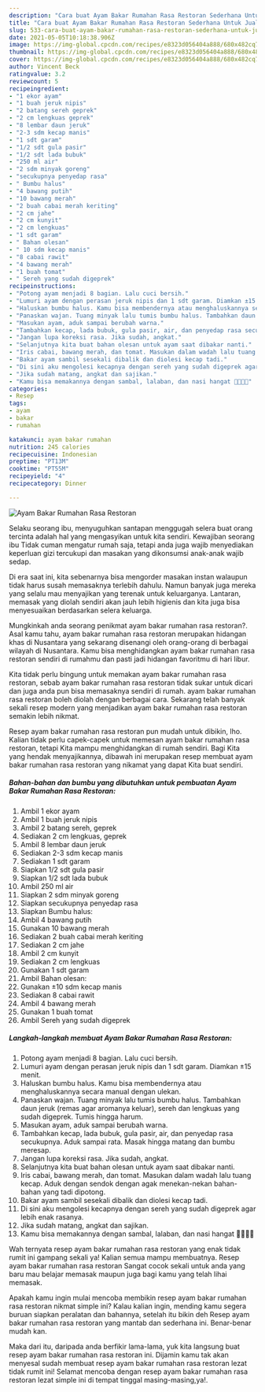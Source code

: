 ```yaml
---
description: "Cara buat Ayam Bakar Rumahan Rasa Restoran Sederhana Untuk Jualan"
title: "Cara buat Ayam Bakar Rumahan Rasa Restoran Sederhana Untuk Jualan"
slug: 533-cara-buat-ayam-bakar-rumahan-rasa-restoran-sederhana-untuk-jualan
date: 2021-05-05T10:18:38.906Z
image: https://img-global.cpcdn.com/recipes/e8323d056404a888/680x482cq70/ayam-bakar-rumahan-rasa-restoran-foto-resep-utama.jpg
thumbnail: https://img-global.cpcdn.com/recipes/e8323d056404a888/680x482cq70/ayam-bakar-rumahan-rasa-restoran-foto-resep-utama.jpg
cover: https://img-global.cpcdn.com/recipes/e8323d056404a888/680x482cq70/ayam-bakar-rumahan-rasa-restoran-foto-resep-utama.jpg
author: Vincent Beck
ratingvalue: 3.2
reviewcount: 5
recipeingredient:
- "1 ekor ayam"
- "1 buah jeruk nipis"
- "2 batang sereh geprek"
- "2 cm lengkuas geprek"
- "8 lembar daun jeruk"
- "2-3 sdm kecap manis"
- "1 sdt garam"
- "1/2 sdt gula pasir"
- "1/2 sdt lada bubuk"
- "250 ml air"
- "2 sdm minyak goreng"
- "secukupnya penyedap rasa"
- " Bumbu halus"
- "4 bawang putih"
- "10 bawang merah"
- "2 buah cabai merah keriting"
- "2 cm jahe"
- "2 cm kunyit"
- "2 cm lengkuas"
- "1 sdt garam"
- " Bahan olesan"
- " 10 sdm kecap manis"
- "8 cabai rawit"
- "4 bawang merah"
- "1 buah tomat"
- " Sereh yang sudah digeprek"
recipeinstructions:
- "Potong ayam menjadi 8 bagian. Lalu cuci bersih."
- "Lumuri ayam dengan perasan jeruk nipis dan 1 sdt garam. Diamkan ±15 menit."
- "Haluskan bumbu halus. Kamu bisa membendernya atau menghaluskannya secara manual dengan ulekan."
- "Panaskan wajan. Tuang minyak lalu tumis bumbu halus. Tambahkan daun jeruk (remas agar aromanya keluar), sereh dan lengkuas yang sudah digeprek. Tumis hingga harum."
- "Masukan ayam, aduk sampai berubah warna."
- "Tambahkan kecap, lada bubuk, gula pasir, air, dan penyedap rasa secukupnya. Aduk sampai rata. Masak hingga matang dan bumbu meresap."
- "Jangan lupa koreksi rasa. Jika sudah, angkat."
- "Selanjutnya kita buat bahan olesan untuk ayam saat dibakar nanti."
- "Iris cabai, bawang merah, dan tomat. Masukan dalam wadah lalu tuang kecap. Aduk dengan sendok dengan agak menekan-nekan bahan-bahan yang tadi dipotong."
- "Bakar ayam sambil sesekali dibalik dan diolesi kecap tadi."
- "Di sini aku mengolesi kecapnya dengan sereh yang sudah digeprek agar lebih enak rasanya."
- "Jika sudah matang, angkat dan sajikan."
- "Kamu bisa memakannya dengan sambal, lalaban, dan nasi hangat 🤤😉👌🏻"
categories:
- Resep
tags:
- ayam
- bakar
- rumahan

katakunci: ayam bakar rumahan 
nutrition: 245 calories
recipecuisine: Indonesian
preptime: "PT13M"
cooktime: "PT55M"
recipeyield: "4"
recipecategory: Dinner

---
```



![Ayam Bakar Rumahan Rasa Restoran](https://img-global.cpcdn.com/recipes/e8323d056404a888/680x482cq70/ayam-bakar-rumahan-rasa-restoran-foto-resep-utama.jpg)

Selaku seorang ibu, menyuguhkan santapan menggugah selera buat orang tercinta adalah hal yang mengasyikan untuk kita sendiri. Kewajiban seorang ibu Tidak cuman mengatur rumah saja, tetapi anda juga wajib menyediakan keperluan gizi tercukupi dan masakan yang dikonsumsi anak-anak wajib sedap.

Di era  saat ini, kita sebenarnya bisa mengorder masakan instan walaupun tidak harus susah memasaknya terlebih dahulu. Namun banyak juga mereka yang selalu mau menyajikan yang terenak untuk keluarganya. Lantaran, memasak yang diolah sendiri akan jauh lebih higienis dan kita juga bisa menyesuaikan berdasarkan selera keluarga. 



Mungkinkah anda seorang penikmat ayam bakar rumahan rasa restoran?. Asal kamu tahu, ayam bakar rumahan rasa restoran merupakan hidangan khas di Nusantara yang sekarang disenangi oleh orang-orang di berbagai wilayah di Nusantara. Kamu bisa menghidangkan ayam bakar rumahan rasa restoran sendiri di rumahmu dan pasti jadi hidangan favoritmu di hari libur.

Kita tidak perlu bingung untuk memakan ayam bakar rumahan rasa restoran, sebab ayam bakar rumahan rasa restoran tidak sukar untuk dicari dan juga anda pun bisa memasaknya sendiri di rumah. ayam bakar rumahan rasa restoran boleh diolah dengan berbagai cara. Sekarang telah banyak sekali resep modern yang menjadikan ayam bakar rumahan rasa restoran semakin lebih nikmat.

Resep ayam bakar rumahan rasa restoran pun mudah untuk dibikin, lho. Kalian tidak perlu capek-capek untuk memesan ayam bakar rumahan rasa restoran, tetapi Kita mampu menghidangkan di rumah sendiri. Bagi Kita yang hendak menyajikannya, dibawah ini merupakan resep membuat ayam bakar rumahan rasa restoran yang nikamat yang dapat Kita buat sendiri.

<!--inarticleads1-->

##### Bahan-bahan dan bumbu yang dibutuhkan untuk pembuatan Ayam Bakar Rumahan Rasa Restoran:

1. Ambil 1 ekor ayam
1. Ambil 1 buah jeruk nipis
1. Ambil 2 batang sereh, geprek
1. Sediakan 2 cm lengkuas, geprek
1. Ambil 8 lembar daun jeruk
1. Sediakan 2-3 sdm kecap manis
1. Sediakan 1 sdt garam
1. Siapkan 1/2 sdt gula pasir
1. Siapkan 1/2 sdt lada bubuk
1. Ambil 250 ml air
1. Siapkan 2 sdm minyak goreng
1. Siapkan secukupnya penyedap rasa
1. Siapkan  Bumbu halus:
1. Ambil 4 bawang putih
1. Gunakan 10 bawang merah
1. Sediakan 2 buah cabai merah keriting
1. Sediakan 2 cm jahe
1. Ambil 2 cm kunyit
1. Sediakan 2 cm lengkuas
1. Gunakan 1 sdt garam
1. Ambil  Bahan olesan:
1. Gunakan  ±10 sdm kecap manis
1. Sediakan 8 cabai rawit
1. Ambil 4 bawang merah
1. Gunakan 1 buah tomat
1. Ambil  Sereh yang sudah digeprek




<!--inarticleads2-->

##### Langkah-langkah membuat Ayam Bakar Rumahan Rasa Restoran:

1. Potong ayam menjadi 8 bagian. Lalu cuci bersih.
1. Lumuri ayam dengan perasan jeruk nipis dan 1 sdt garam. Diamkan ±15 menit.
1. Haluskan bumbu halus. Kamu bisa membendernya atau menghaluskannya secara manual dengan ulekan.
1. Panaskan wajan. Tuang minyak lalu tumis bumbu halus. Tambahkan daun jeruk (remas agar aromanya keluar), sereh dan lengkuas yang sudah digeprek. Tumis hingga harum.
1. Masukan ayam, aduk sampai berubah warna.
1. Tambahkan kecap, lada bubuk, gula pasir, air, dan penyedap rasa secukupnya. Aduk sampai rata. Masak hingga matang dan bumbu meresap.
1. Jangan lupa koreksi rasa. Jika sudah, angkat.
1. Selanjutnya kita buat bahan olesan untuk ayam saat dibakar nanti.
1. Iris cabai, bawang merah, dan tomat. Masukan dalam wadah lalu tuang kecap. Aduk dengan sendok dengan agak menekan-nekan bahan-bahan yang tadi dipotong.
1. Bakar ayam sambil sesekali dibalik dan diolesi kecap tadi.
1. Di sini aku mengolesi kecapnya dengan sereh yang sudah digeprek agar lebih enak rasanya.
1. Jika sudah matang, angkat dan sajikan.
1. Kamu bisa memakannya dengan sambal, lalaban, dan nasi hangat 🤤😉👌🏻




Wah ternyata resep ayam bakar rumahan rasa restoran yang enak tidak rumit ini gampang sekali ya! Kalian semua mampu membuatnya. Resep ayam bakar rumahan rasa restoran Sangat cocok sekali untuk anda yang baru mau belajar memasak maupun juga bagi kamu yang telah lihai memasak.

Apakah kamu ingin mulai mencoba membikin resep ayam bakar rumahan rasa restoran nikmat simple ini? Kalau kalian ingin, mending kamu segera buruan siapkan peralatan dan bahannya, setelah itu bikin deh Resep ayam bakar rumahan rasa restoran yang mantab dan sederhana ini. Benar-benar mudah kan. 

Maka dari itu, daripada anda berfikir lama-lama, yuk kita langsung buat resep ayam bakar rumahan rasa restoran ini. Dijamin kamu tak akan menyesal sudah membuat resep ayam bakar rumahan rasa restoran lezat tidak rumit ini! Selamat mencoba dengan resep ayam bakar rumahan rasa restoran lezat simple ini di tempat tinggal masing-masing,ya!.

